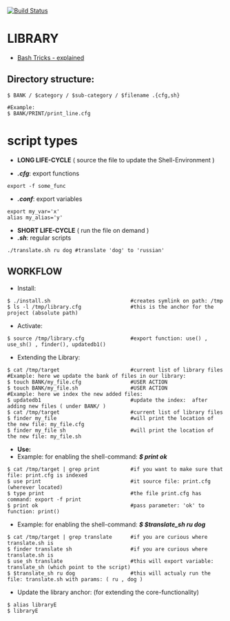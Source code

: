 
[![Build Status](https://travis-ci.org/brownman/LIBRARY.svg?branch=develop)](https://travis-ci.org/brownman/LIBRARY)


LIBRARY
==

- [Bash Tricks - explained](https://github.com/brownman/idiot2genius)

Directory structure:
------
```
$ BANK / $category / $sub-category / $filename .{cfg,sh}

#Example: 
$ BANK/PRINT/print_line.cfg 
```

script types
====

- **LONG LIFE-CYCLE** ( source the file to update the Shell-Environment )

- ***.cfg***: export functions
```
export -f some_func 
```

- ***.conf***: export variables
```
export my_var='x'
alias my_alias='y'
```

- **SHORT LIFE-CYCLE** ( run the file on demand )
- ***.sh***: regular scripts 
```
./translate.sh ru dog #translate 'dog' to 'russian'
```



WORKFLOW
----

- Install:
```
$ ./install.sh                          #creates symlink on path: /tmp
$ ls -l /tmp/library.cfg                #this is the anchor for the project (absolute path)
```

- Activate:
```
$ source /tmp/library.cfg               #export function: use() , use_sh() , finder(), updatedb1()
```

- Extending the Library:
```
$ cat /tmp/target                       #current list of library files
#Example: here we update the bank of files in our library:
$ touch BANK/my_file.cfg                #USER ACTION
$ touch BANK/my_file.sh                 #USER ACTION
#Example: here we index the new added files:
$ updatedb1                             #update the index:  after adding new files ( under BANK/ )
$ cat /tmp/target                       #current list of library files
$ finder my_file                        #will print the location of the new file: my_file.cfg
$ finder my_file sh                     #will print the location of the new file: my_file.sh
```

- **Use:**
- Example: for enabling the shell-command: ***$ print ok***
```
$ cat /tmp/target | grep print          #if you want to make sure that file: print.cfg is indexed
$ use print                             #it source file: print.cfg (wherever located)
$ type print                            #the file print.cfg has command: export -f print
$ print ok                              #pass parameter: 'ok' to function: print()
```

- Example: for enabling the shell-command: ***$ $translate_sh ru dog***
```
$ cat /tmp/target | grep translate      #if you are curious where translate.sh is
$ finder translate sh                   #if you are curious where translate.sh is
$ use_sh translate                      #this will export variable: translate_sh (which point to the script)
$ $translate_sh ru dog                  #this will actualy run the file: translate.sh with params: ( ru , dog )
```

- Update the library anchor: (for extending the core-functionality)
```
$ alias libraryE
$ libraryE
```
